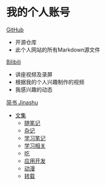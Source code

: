# 我的个人账号

[GitHub](https://github.com/Yang-Xijie) 

* 开源仓库
* 此个人网站的所有Markdown源文件

[Bilibili](https://space.bilibili.com/24502827)

* 讲座视频及录屏
* 根据我的个人兴趣制作的视频
* 我感兴趣的动态

[简书 Jinashu](https://www.jianshu.com/u/76b034c9f995)

* [文集](https://www.jianshu.com/u/76b034c9f995)
  * [随笔记](https://www.jianshu.com/nb/46310605)
  * [杂记](https://www.jianshu.com/nb/43089559)
  * [学习笔记](https://www.jianshu.com/nb/51920861)
  * [学习相关](https://www.jianshu.com/nb/51920861)
  * [吃](https://www.jianshu.com/nb/51813647)
  * [应用开发](https://www.jianshu.com/nb/51963977)
  * [动漫](https://www.jianshu.com/nb/46310214)
  * [转载](https://www.jianshu.com/nb/46983940)
